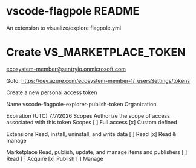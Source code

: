 # vscode-flagpole README

An extension to visualize/explore flagpole.yml




# Create VS_MARKETPLACE_TOKEN
ecosystem-member@sentryio.onmicrosoft.com

Goto: https://dev.azure.com/ecosystem-member-1/_usersSettings/tokens

Create a new personal access token

Name
  vscode-flagpole-explorer-publish-token
Organization

Expiration (UTC)
  7/7/2026
Scopes
  Authorize the scope of access associated with this token
  Scopes
    [ ] Full access
    [x] Custom defined

Extensions
  Read, install, uninstall, and write data
  [ ] Read
  [x] Read & manage

Marketplace
  Read, publish, update, and manage items and publishers
  [ ] Read
  [ ] Acquire
  [x] Publish
  [ ] Manage

